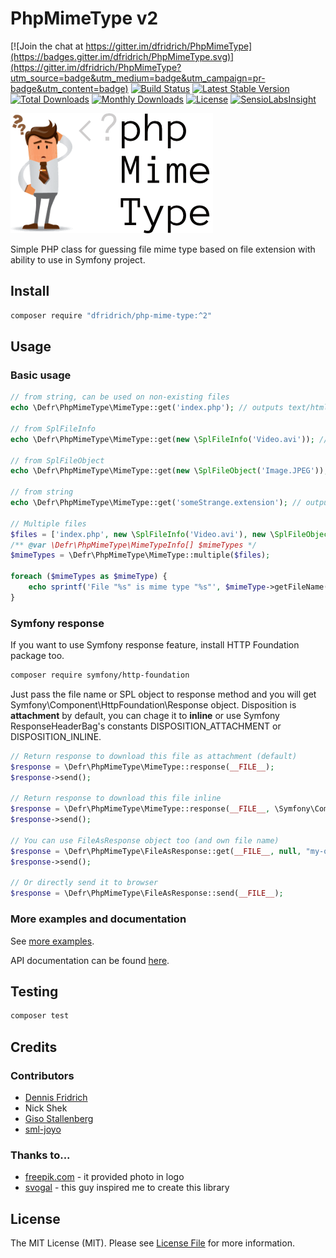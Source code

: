 # PhpMimeType v2

[![Join the chat at https://gitter.im/dfridrich/PhpMimeType](https://badges.gitter.im/dfridrich/PhpMimeType.svg)](https://gitter.im/dfridrich/PhpMimeType?utm_source=badge&utm_medium=badge&utm_campaign=pr-badge&utm_content=badge)
[![Build Status](https://travis-ci.org/dfridrich/PhpMimeType.svg)](https://travis-ci.org/dfridrich/PhpMimeType)
[![Latest Stable Version](https://poser.pugx.org/dfridrich/php-mime-type/v/stable)](https://packagist.org/packages/dfridrich/php-mime-type) 
[![Total Downloads](https://poser.pugx.org/dfridrich/php-mime-type/downloads)](https://packagist.org/packages/dfridrich/php-mime-type)
[![Monthly Downloads](https://poser.pugx.org/dfridrich/php-mime-type/d/monthly)](https://packagist.org/packages/dfridrich/php-mime-type)
[![License](https://poser.pugx.org/dfridrich/php-mime-type/license)](https://packagist.org/packages/dfridrich/php-mime-type)
[![SensioLabsInsight](https://insight.sensiolabs.com/projects/8c39bad3-cd2f-46d0-9b81-e1d4785429a6/mini.png)](https://insight.sensiolabs.com/projects/8c39bad3-cd2f-46d0-9b81-e1d4785429a6)

![PhpMimeType](phpmimetype.png "PhpMimeType")

Simple PHP class for guessing file mime type based on file extension with ability to use in Symfony project.

## Install

``` sh
composer require "dfridrich/php-mime-type:^2"
```

## Usage

### Basic usage

``` php
// from string, can be used on non-existing files
echo \Defr\PhpMimeType\MimeType::get('index.php'); // outputs text/html

// from SplFileInfo
echo \Defr\PhpMimeType\MimeType::get(new \SplFileInfo('Video.avi')); // outputs text/html

// from SplFileObject
echo \Defr\PhpMimeType\MimeType::get(new \SplFileObject('Image.JPEG')); // outputs image/jpeg

// from string
echo \Defr\PhpMimeType\MimeType::get('someStrange.extension'); // outputs application/octet-stream

// Multiple files
$files = ['index.php', new \SplFileInfo('Video.avi'), new \SplFileObject('example.php')];
/** @var \Defr\PhpMimeType\MimeTypeInfo[] $mimeTypes */
$mimeTypes = \Defr\PhpMimeType\MimeType::multiple($files);

foreach ($mimeTypes as $mimeType) {
    echo sprintf('File "%s" is mime type "%s"', $mimeType->getFileName(), $mimeType->getMimeType()).'<br>';
}

```

### Symfony response

If you want to use Symfony response feature, install HTTP Foundation package too.

``` sh
composer require symfony/http-foundation
```

Just pass the file name or SPL object to response method and you will get Symfony\Component\HttpFoundation\Response object.
Disposition is **attachment** by default, you can chage it to **inline** or use Symfony ResponseHeaderBag's
constants DISPOSITION_ATTACHMENT or DISPOSITION_INLINE.

``` php
// Return response to download this file as attachment (default)
$response = \Defr\PhpMimeType\MimeType::response(__FILE__);
$response->send();

// Return response to download this file inline
$response = \Defr\PhpMimeType\MimeType::response(__FILE__, \Symfony\Component\HttpFoundation\ResponseHeaderBag::DISPOSITION_INLINE);
$response->send();

// You can use FileAsResponse object too (and own file name)
$response = \Defr\PhpMimeType\FileAsResponse::get(__FILE__, null, "my-own-file-name.txt");
$response->send();

// Or directly send it to browser
$response = \Defr\PhpMimeType\FileAsResponse::send(__FILE__);
```

### More examples and documentation

See [more examples](examples/).

API documentation can be found [here](http://dfridrich.github.io/PhpMimeType/).

## Testing

``` bash
composer test
```

## Credits

### Contributors

* [Dennis Fridrich](https://github.com/dfridrich)
* Nick Shek
* [Giso Stallenberg](https://github.com/gisostallenberg)
* [sml-joyo](https://github.com/sml-joyo)

### Thanks to...

* [freepik.com](http://www.freepik.com) - it provided photo in logo
* [svogal](http://php.net/manual/en/function.mime-content-type.php#87856) - this guy inspired me to create this library

## License

The MIT License (MIT). Please see [License File](LICENSE.md) for more information.
